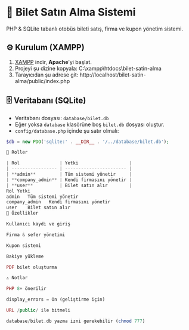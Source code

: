 # 🚌 Bilet Satın Alma Sistemi

PHP & SQLite tabanlı otobüs bileti satış, firma ve kupon yönetim sistemi.

## ⚙️ Kurulum (XAMPP)

1. [XAMPP](https://www.apachefriends.org/tr/index.html) indir, **Apache**’yi başlat.  
2. Projeyi şu dizine kopyala:
C:\xampp\htdocs\bilet-satin-alma
3. Tarayıcıdan şu adrese git:
http://localhost/bilet-satin-alma/public/index.php

## 🗄️ Veritabanı (SQLite)

- Veritabanı dosyası: `database/bilet.db`  
- Eğer yoksa `database` klasörüne boş `bilet.db` dosyası oluştur.  
- `config/database.php` içinde şu satır olmalı:
```php
$db = new PDO('sqlite:' . __DIR__ . '/../database/bilet.db');

🔐 Roller

| Rol               | Yetki                   |
| ----------------- | ----------------------- |
| **admin**         | Tüm sistemi yönetir     |
| **company_admin** | Kendi firmasını yönetir |
| **user**          | Bilet satın alır        |
Rol	Yetki
admin	Tüm sistemi yönetir
company_admin	Kendi firmasını yönetir
user	Bilet satın alır
🚀 Özellikler

Kullanıcı kaydı ve giriş

Firma & sefer yönetimi

Kupon sistemi

Bakiye yükleme

PDF bilet oluşturma

⚠️ Notlar

PHP 8+ önerilir

display_errors = On (geliştirme için)

URL /public/ ile bitmeli

database/bilet.db yazma izni gerekebilir (chmod 777)